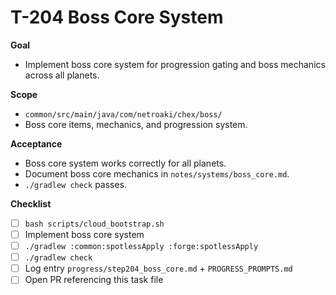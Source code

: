 # T-204 Boss Core System

**Goal**

- Implement boss core system for progression gating and boss mechanics across all planets.

**Scope**

- `common/src/main/java/com/netroaki/chex/boss/`
- Boss core items, mechanics, and progression system.

**Acceptance**

- Boss core system works correctly for all planets.
- Document boss core mechanics in `notes/systems/boss_core.md`.
- `./gradlew check` passes.

**Checklist**

- [ ] `bash scripts/cloud_bootstrap.sh`
- [ ] Implement boss core system
- [ ] `./gradlew :common:spotlessApply :forge:spotlessApply`
- [ ] `./gradlew check`
- [ ] Log entry `progress/step204_boss_core.md` + `PROGRESS_PROMPTS.md`
- [ ] Open PR referencing this task file
